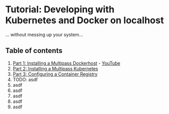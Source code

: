 # Tutorial: Developing with Kubernetes and Docker on localhost

... without messing up your system...

## Table of contents

1. [Part 1: Installing a Multipass Dockerhost](01-docker-host-multipass/README.md) - [YouTube]()
2. [Part 2: Installing a Multipass Kubernetes](02-kube-multipass/README.md)
3. [Part 3: Configuring a Container Registry](03-kube-registry/README.md)
4. TODO: asdf
5. asdf
6. asdf
7. asdf
8. asdf
9. asdf

